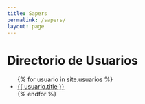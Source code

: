 ```yaml
---
title: Sapers
permalink: /sapers/
layout: page
---
```


# Directorio de Usuarios

<ul>
  {% for usuario in site.usuarios %}
    <li><a href="{{ usuario.url | relative_url }}">{{ usuario.title }}</a></li>
  {% endfor %}
</ul>
